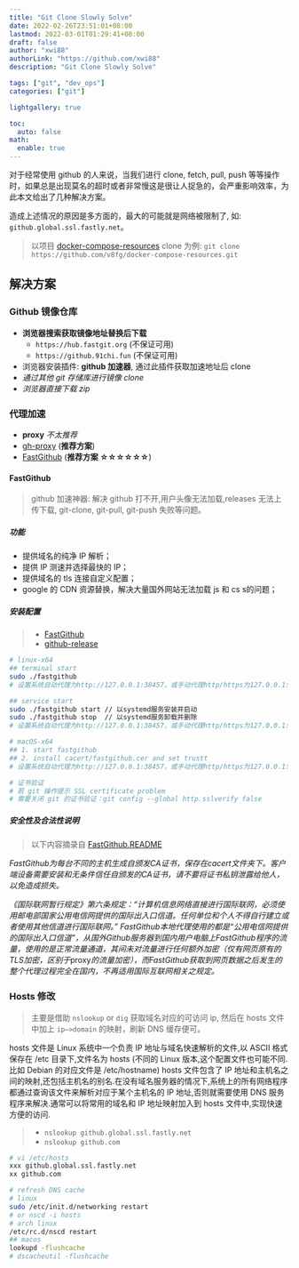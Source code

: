 ```yaml
---
title: "Git Clone Slowly Solve"
date: 2022-02-26T23:51:01+08:00
lastmod: 2022-03-01T01:29:41+08:00
draft: false
author: "xwi88"
authorLink: "https://github.com/xwi88"
description: "Git Clone Slowly Solve"

tags: ["git", "dev_ops"]
categories: ["git"]

lightgallery: true

toc:
  auto: false
math:
  enable: true
---
```


对于经常使用 github 的人来说，当我们进行 clone, fetch, pull, push 等等操作时，如果总是出现莫名的超时或者非常慢这是很让人捉急的，会严重影响效率，为此本文给出了几种解决方案。

<!--more-->

造成上述情况的原因是多方面的，最大的可能就是网络被限制了, 如: `github.global.ssl.fastly.net`。

>以项目 [docker-compose-resources](https://github.com/v8fg/docker-compose-resources.git) clone 为例: `git clone https://github.com/v8fg/docker-compose-resources.git`

## 解决方案

### Github 镜像仓库

- **浏览器搜索获取镜像地址替换后下载**
  - `https://hub.fastgit.org` (不保证可用)
  - `https://github.91chi.fun` (不保证可用)
- 浏览器安装插件: **github 加速器**, 通过此插件获取加速地址后 clone
- *通过其他 git 存储库进行镜像 clone*
- *浏览器直接下载 zip*

### 代理加速

- **proxy** *不太推荐*
- [gh-proxy](https://github.com/hunshcn/gh-proxy) (**推荐方案**)
- [FastGithub](https://github.com/dotnetcore/FastGithub) (**推荐方案 ☆☆☆☆☆☆**)

#### FastGithub

>github 加速神器: 解决 github 打不开,用户头像无法加载,releases 无法上传下载, git-clone, git-pull, git-push 失败等问题。

##### 功能

- 提供域名的纯净 IP 解析；
- 提供 IP 测速并选择最快的 IP；
- 提供域名的 tls 连接自定义配置；
- google 的 CDN 资源替换，解决大量国外网站无法加载 js 和 cs s的问题；

##### 安装配置

>- [FastGithub](https://github.com/dotnetcore/FastGithub)
>- [github-release](https://github.com/dotnetcore/fastgithub/releases)

```bash
# linux-x64
## terminal start
sudo ./fastgithub
# 设置系统自动代理为http://127.0.0.1:38457，或手动代理http/https为127.0.0.1:38457

## service start
sudo ./fastgithub start // 以systemd服务安装并启动
sudo ./fastgithub stop  // 以systemd服务卸载并删除
# 设置系统自动代理为http://127.0.0.1:38457，或手动代理http/https为127.0.0.1:38457

# macOS-x64
## 1. start fastgithub
## 2. install cacert/fastgithub.cer and set trustt
# 设置系统自动代理为http://127.0.0.1:38457，或手动代理http/https为127.0.0.1:38457

# 证书验证
# 若 git 操作提示 SSL certificate problem
# 需要关闭 git 的证书验证：git config --global http.sslverify false
```

##### 安全性及合法性说明

>以下内容摘录自 [FastGithub.README](https://github.com/dotnetcore/FastGithub.README.md)

*FastGithub为每台不同的主机生成自颁发CA证书，保存在cacert文件夹下。客户端设备需要安装和无条件信任自颁发的CA证书，请不要将证书私钥泄露给他人，以免造成损失。*

*《国际联网暂行规定》第六条规定：“计算机信息网络直接进行国际联网，必须使用邮电部国家公用电信网提供的国际出入口信道。任何单位和个人不得自行建立或者使用其他信道进行国际联网。” FastGithub本地代理使用的都是“公用电信网提供的国际出入口信道”，从国外Github服务器到国内用户电脑上FastGithub程序的流量，使用的是正常流量通道，其间未对流量进行任何额外加密（仅有网页原有的TLS加密，区别于*proxy*的流量加密），而FastGithub获取到网页数据之后发生的整个代理过程完全在国内，不再适用国际互联网相关之规定。*

### Hosts 修改

>主要是借助 `nslookup` or `dig` 获取域名对应的可访问 ip, 然后在 hosts 文件中加上 `ip–>domain` 的映射，刷新 DNS 缓存便可。

hosts 文件是 Linux 系统中一个负责 IP 地址与域名快速解析的文件,以 ASCII 格式保存在 /etc 目录下,文件名为 hosts (不同的 Linux 版本,这个配置文件也可能不同.比如 Debian 的对应文件是 /etc/hostname) hosts 文件包含了 IP 地址和主机名之间的映射,还包括主机名的别名.在没有域名服务器的情况下,系统上的所有网络程序都通过查询该文件来解析对应于某个主机名的 IP 地址,否则就需要使用 DNS 服务程序来解决.通常可以将常用的域名和 IP 地址映射加入到 hosts 文件中,实现快速方便的访问.

>- `nslookup github.global.ssl.fastly.net`
>- `nslookup github.com`

```bash
# vi /etc/hosts
xxx github.global.ssl.fastly.net
xx github.com 

# refresh DNS cache
# linux
sudo /etc/init.d/networking restart
# or nscd -i hosts
# arch linux
/etc/rc.d/nscd restart
## macos
lookupd -flushcache
# dscacheutil -flushcache
```
